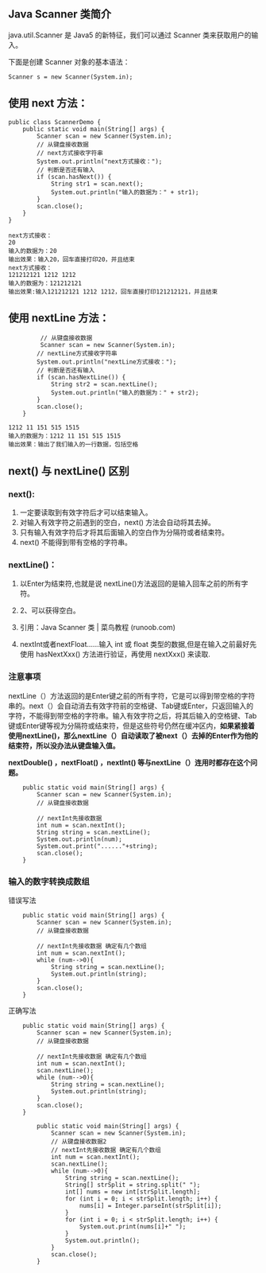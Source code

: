 ## Java Scanner 类简介

java.util.Scanner 是 Java5 的新特征，我们可以通过 Scanner 类来获取用户的输入。

下面是创建 Scanner 对象的基本语法：

```Scanner s = new Scanner(System.in);```

## 使用 next 方法：

```import java.util.Scanner; 
public class ScannerDemo {
    public static void main(String[] args) {
        Scanner scan = new Scanner(System.in);
        // 从键盘接收数据
        // next方式接收字符串
        System.out.println("next方式接收：");
        // 判断是否还有输入
        if (scan.hasNext()) {
            String str1 = scan.next();
            System.out.println("输入的数据为：" + str1);
        }
        scan.close();
    }
}
```

```next方式接收：
next方式接收：
20
输入的数据为：20
输出效果：输入20，回车直接打印20，并且结束
next方式接收：
121212121 1212 1212
输入的数据为：121212121
输出效果:输入121212121 1212 1212，回车直接打印121212121，并且结束
```



## 使用 nextLine 方法：

             // 从键盘接收数据
             Scanner scan = new Scanner(System.in); 
           	// nextLine方式接收字符串
            System.out.println("nextLine方式接收：");
            // 判断是否还有输入
            if (scan.hasNextLine()) {
                String str2 = scan.nextLine();
                System.out.println("输入的数据为：" + str2);
            }
            scan.close();
        }
```nextLine方式接收：
1212 11 151 515 1515
输入的数据为：1212 11 151 515 1515
输出效果：输出了我们输入的一行数据，包括空格 
```

## next() 与 nextLine() 区别

### next():

1. 一定要读取到有效字符后才可以结束输入。
2. 对输入有效字符之前遇到的空白，next() 方法会自动将其去掉。
3. 只有输入有效字符后才将其后面输入的空白作为分隔符或者结束符。
4. next() 不能得到带有空格的字符串。

### nextLine()：

1. 以Enter为结束符,也就是说 nextLine()方法返回的是输入回车之前的所有字符。
2. 2、可以获得空白。
3. 引用：Java Scanner 类 | 菜鸟教程 (runoob.com) 

1. nextInt或者nextFloat......输入 int 或 float 类型的数据,但是在输入之前最好先使用 hasNextXxx() 方法进行验证，再使用 nextXxx() 来读取.

### 注意事项 

nextLine（）方法返回的是Enter键之前的所有字符，它是可以得到带空格的字符串的。next（）会自动消去有效字符前的空格键、Tab键或Enter，只返回输入的字符，不能得到带空格的字符串。输入有效字符之后，将其后输入的空格键、Tab键或Enter键等视为分隔符或结束符，但是这些符号仍然在缓冲区内，**如果紧接着使用nextLine()，那么nextLine（）自动读取了被next（）去掉的Enter作为他的结束符，所以没办法从键盘输入值。**

**nextDouble() ，nextFloat() ，nextInt() 等与nextLine（）连用时都存在这个问题。**

        public static void main(String[] args) {
            Scanner scan = new Scanner(System.in);
            // 从键盘接收数据
     
            // nextInt先接收数据
            int num = scan.nextInt();
            String string = scan.nextLine();
            System.out.println(num);
            System.out.print("......"+string);
            scan.close();
        }
### 输入的数字转换成数组

错误写法

        public static void main(String[] args) {
            Scanner scan = new Scanner(System.in);
            // 从键盘接收数据
     
            // nextInt先接收数据 确定有几个数组
            int num = scan.nextInt();
            while (num-->0){
                String string = scan.nextLine();
                System.out.println(string);
            }
            scan.close();
        }
正确写法 

        public static void main(String[] args) {
            Scanner scan = new Scanner(System.in);
            // 从键盘接收数据
     
            // nextInt先接收数据 确定有几个数组
            int num = scan.nextInt();
            scan.nextLine();
            while (num-->0){
                String string = scan.nextLine();
                System.out.println(string);
            }
            scan.close();
        }
```//输入转化成数组
        public static void main(String[] args) {
            Scanner scan = new Scanner(System.in);
            // 从键盘接收数据2
            // nextInt先接收数据 确定有几个数组
            int num = scan.nextInt();
            scan.nextLine();
            while (num-->0){
                String string = scan.nextLine();
                String[] strSplit = string.split(" ");
                int[] nums = new int[strSplit.length];
                for (int i = 0; i < strSplit.length; i++) {
                    nums[i] = Integer.parseInt(strSplit[i]);
                }
                for (int i = 0; i < strSplit.length; i++) {
                    System.out.print(nums[i]+" ");
                }
                System.out.println();
            }
            scan.close();
        }
```

